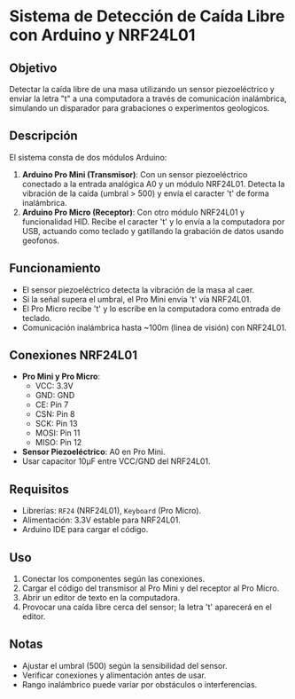 # Sistema de Detección de Caída Libre con Arduino y NRF24L01

## Objetivo
Detectar la caída libre de una masa utilizando un sensor piezoeléctrico y enviar la letra "t" a una computadora a través de comunicación inalámbrica, simulando un disparador para grabaciones o experimentos geologicos.

## Descripción
El sistema consta de dos módulos Arduino:
1. **Arduino Pro Mini (Transmisor)**: Con un sensor piezoeléctrico conectado a la entrada analógica A0 y un módulo NRF24L01. Detecta la vibración de la caída (umbral > 500) y envía el caracter 't' de forma inalámbrica.
2. **Arduino Pro Micro (Receptor)**: Con otro módulo NRF24L01 y funcionalidad HID. Recibe el caracter 't' y lo envía a la computadora por USB, actuando como teclado y gatillando la grabación de datos usando geofonos.

## Funcionamiento
- El sensor piezoeléctrico detecta la vibración de la masa al caer.
- Si la señal supera el umbral, el Pro Mini envía 't' vía NRF24L01.
- El Pro Micro recibe 't' y lo escribe en la computadora como entrada de teclado.
- Comunicación inalámbrica hasta ~100m (linea de visión) con NRF24L01.

## Conexiones NRF24L01
- **Pro Mini y Pro Micro**:
  - VCC: 3.3V
  - GND: GND
  - CE: Pin 7
  - CSN: Pin 8
  - SCK: Pin 13
  - MOSI: Pin 11
  - MISO: Pin 12
- **Sensor Piezoeléctrico**: A0 en Pro Mini.
- Usar capacitor 10µF entre VCC/GND del NRF24L01.

## Requisitos
- Librerías: `RF24` (NRF24L01), `Keyboard` (Pro Micro).
- Alimentación: 3.3V estable para NRF24L01.
- Arduino IDE para cargar el código.

## Uso
1. Conectar los componentes según las conexiones.
2. Cargar el código del transmisor al Pro Mini y del receptor al Pro Micro.
3. Abrir un editor de texto en la computadora.
4. Provocar una caída libre cerca del sensor; la letra 't' aparecerá en el editor.

## Notas
- Ajustar el umbral (500) según la sensibilidad del sensor.
- Verificar conexiones y alimentación antes de usar.
- Rango inalámbrico puede variar por obstáculos o interferencias.
